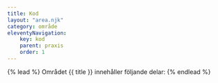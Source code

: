 ```yaml
---
title: Kod
layout: "area.njk"
category: område
eleventyNavigation:
    key: kod
    parent: praxis
    order: 1
---
```

{% lead %}
Området {{ title }} innehåller följande delar:
{% endlead %}